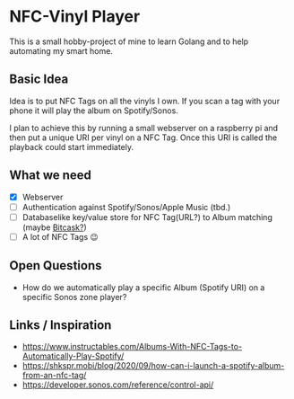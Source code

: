 NFC-Vinyl Player
==================

This is a small hobby-project of mine to learn Golang and to help automating my smart home.

## Basic Idea
Idea is to put NFC Tags on all the vinyls I own. If you scan a tag with your phone it will play the album on Spotify/Sonos.

I plan to achieve this by running a small webserver on a raspberry pi and then put a unique URI per vinyl on a NFC Tag. Once this URI is called the playback could start immediately.

## What we need
* [x] Webserver
* [ ] Authentication against Spotify/Sonos/Apple Music (tbd.)
* [ ] Databaselike key/value store for NFC Tag(URL?) to Album matching (maybe [Bitcask?](https://pkg.go.dev/git.mills.io/prologic/bitcask))
* [ ] A lot of NFC Tags :wink:

## Open Questions
* How do we automatically play a specific Album (Spotify URI) on a specific Sonos zone player?

## Links / Inspiration
- https://www.instructables.com/Albums-With-NFC-Tags-to-Automatically-Play-Spotify/
- https://shkspr.mobi/blog/2020/09/how-can-i-launch-a-spotify-album-from-an-nfc-tag/
- https://developer.sonos.com/reference/control-api/
